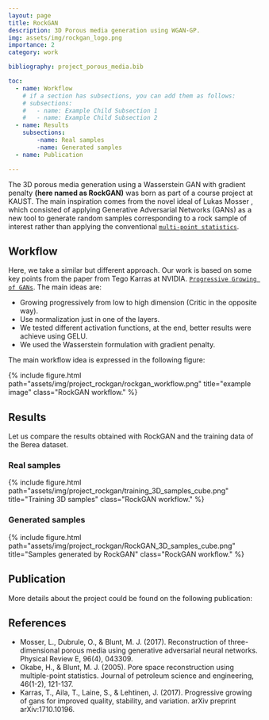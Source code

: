 ```yaml
---
layout: page
title: RockGAN
description: 3D Porous media generation using WGAN-GP.
img: assets/img/rockgan_logo.png
importance: 2
category: work

bibliography: project_porous_media.bib

toc:
  - name: Workflow
    # if a section has subsections, you can add them as follows:
    # subsections:
    #   - name: Example Child Subsection 1
    #   - name: Example Child Subsection 2
  - name: Results
    subsections:
        -name: Real samples
        -name: Generated samples
  - name: Publication

---
```




The 3D porous media generation using a Wasserstein GAN with gradient penalty **(here named as RockGAN)** was born as part of a course project at KAUST. The main inspiration comes from the novel ideal of Lukas Mosser <d-cite key="PhysRevE.96.043309"></d-cite>, which consisted of applying Generative Adversarial Networks (GANs) as a new tool to generate random samples corresponding to a rock sample of interest rather than applying the conventional [`multi-point statistics`](https://www.sciencedirect.com/science/article/pii/S092041050400124X). 



## Workflow
Here, we take a similar but different approach. Our work is based on some key points from the paper  from Tego Karras at NVIDIA. [`Progressive Growing of GANs`](https://arxiv.org/abs/1710.10196). The main ideas are: 
- Growing progressively from low to high dimension (Critic in the opposite way).
- Use normalization just in one of the layers. 
- We tested different activation functions, at the end, better results were achieve using GELU. 
- We used the Wasserstein formulation with gradient penalty. 

The main workflow idea is expressed in the following figure:

{% include figure.html path="assets/img/project_rockgan/rockgan_workflow.png" title="example image" class="RockGAN workflow." %}

## Results
Let us compare the results obtained with RockGAN and the training data of the Berea dataset.

### **Real samples**
{% include figure.html path="assets/img/project_rockgan/training_3D_samples_cube.png" title="Training 3D samples" class="RockGAN workflow." %}

### **Generated samples**
{% include figure.html path="assets/img/project_rockgan/RockGAN_3D_samples_cube.png" title="Samples generated by RockGAN" class="RockGAN workflow." %}

## Publication
More details about the project could be found on the following publication:

## References 
- Mosser, L., Dubrule, O., & Blunt, M. J. (2017). Reconstruction of three-dimensional porous media using generative adversarial neural networks. Physical Review E, 96(4), 043309.
- Okabe, H., & Blunt, M. J. (2005). Pore space reconstruction using multiple-point statistics. Journal of petroleum science and engineering, 46(1-2), 121-137.
- Karras, T., Aila, T., Laine, S., & Lehtinen, J. (2017). Progressive growing of gans for improved quality, stability, and variation. arXiv preprint arXiv:1710.10196.

